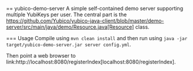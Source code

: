 == yubico-demo-server
A simple self-contained demo server supporting multiple YubiKeys per user. The central part is the
https://github.com/Yubico/yubico-java-client/blob/master/demo-server/src/main/java/demo/Resource.java[Resource]
class.

=== Usage
Compile using `mvn clean install` and then run using
`java -jar target/yubico-demo-server.jar server config.yml`.

Then point a web browser to
link:http://localhost:8080/registerIndex[localhost:8080/registerIndex].
